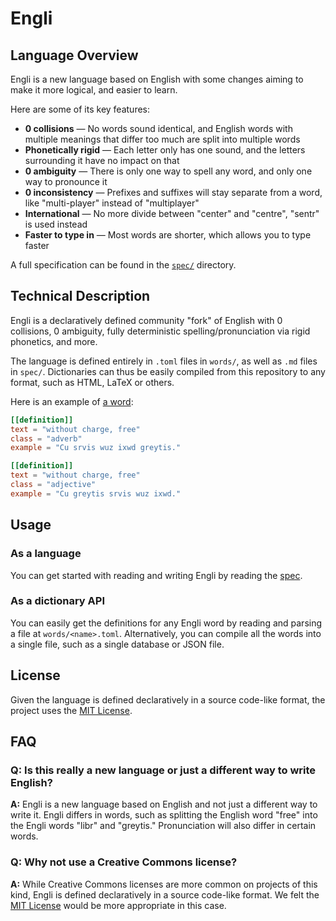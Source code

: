 # Engli

## Language Overview

Engli is a new language based on English with some changes aiming to make it more logical, and easier to learn.

Here are some of its key features:

- **0 collisions** — No words sound identical, and English words with multiple meanings that differ too much are split into multiple words
- **Phonetically rigid** — Each letter only has one sound, and the letters surrounding it have no impact on that
- **0 ambiguity** — There is only one way to spell any word, and only one way to pronounce it
- **0 inconsistency** — Prefixes and suffixes will stay separate from a word, like "multi-player" instead of "multiplayer"
- **International** — No more divide between "center" and "centre", "sentr" is used instead
- **Faster to type in** — Most words are shorter, which allows you to type faster

A full specification can be found in the [`spec/`](./spec/) directory.

## Technical Description

Engli is a declaratively defined community "fork" of English with 0 collisions, 0 ambiguity, fully deterministic spelling/pronunciation via rigid phonetics, and more.

The language is defined entirely in `.toml` files in `words/`, as well as `.md` files in `spec/`. Dictionaries can thus be easily compiled from this repository to any format, such as HTML, LaTeX or others.

Here is an example of [a word](./words/ryl.toml):

```toml
[[definition]]
text = "without charge, free"
class = "adverb"
example = "Cu srvis wuz ixwd greytis."

[[definition]]
text = "without charge, free"
class = "adjective"
example = "Cu greytis srvis wuz ixwd."
```

## Usage

### As a language

You can get started with reading and writing Engli by reading the [spec](./spec/).

### As a dictionary API

You can easily get the definitions for any Engli word by reading and parsing a file at `words/<name>.toml`. Alternatively, you can compile all the words into a single file, such as a single database or JSON file.

## License

Given the language is defined declaratively in a source code-like format, the project uses the [MIT License](./LICENSE.md).

## FAQ

### Q: Is this really a new language or just a different way to write English?

**A:** Engli is a new language based on English and not just a different way to write it. Engli differs in words, such as splitting the English word "free" into the Engli words "libr" and "greytis." Pronunciation will also differ in certain words.

### Q: Why not use a Creative Commons license?

**A:** While Creative Commons licenses are more common on projects of this kind, Engli is defined declaratively in a source code-like format. We felt the [MIT License](./LICENSE.md) would be more appropriate in this case.